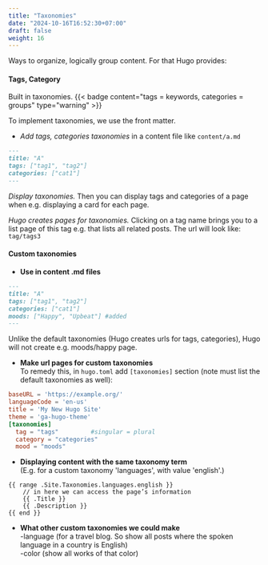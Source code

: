 ```yaml
---
title: "Taxonomies"
date: "2024-10-16T16:52:30+07:00"
draft: false
weight: 16
---
```


Ways to organize, logically group content.
For that Hugo provides:

#### Tags, Category

Built in taxonomies.
{{< badge content="tags = keywords, categories = groups" type="warning" >}}

To implement taxonomies, we use the front matter.

- _Add tags, categories taxonomies_ in a content file like `content/a.md`

```markdown
---
title: "A"
tags: ["tag1", "tag2"]
categories: ["cat1"]
---
```

_Display taxonomies._
Then you can display tags and categories of a page when e.g. displaying a card for each page.

_Hugo creates pages for taxonomies._
Clicking on a tag name brings you to a list page of this tag e.g. that lists all related posts. The url will look like: `tag/tags3`

#### Custom taxonomies

- **Use in content .md files**

```markdown
---
title: "A"
tags: ["tag1", "tag2"]
categories: ["cat1"]
moods: ["Happy", "Upbeat"] #added
---
```

Unlike the default taxonomies (Hugo creates urls for tags, categories), Hugo will not create e.g. moods/happy page.

- **Make url pages for custom taxonomies**
  <br/>
  To remedy this, in `hugo.toml` add `[taxonomies]` section (note must list the default taxonomies as well):

```toml
baseURL = 'https://example.org/'
languageCode = 'en-us'
title = 'My New Hugo Site'
theme = 'ga-hugo-theme'
[taxonomies]
  tag = "tags"         #singular = plural
  category = "categories"
  mood = "moods"
```

- **Displaying content with the same taxonomy term**
  <br/>
  (E.g. for a custom taxonomy 'languages', with value 'english'.)

```
{{ range .Site.Taxonomies.languages.english }}
    // in here we can access the page’s information
    {{ .Title }}
    {{ .Description }}
{{ end }}
```

- **What other custom taxonomies we could make**
  <br/>
  -language (for a travel blog. So show all posts where the spoken language in a country is English)
  <br/>
  -color (show all works of that color)
